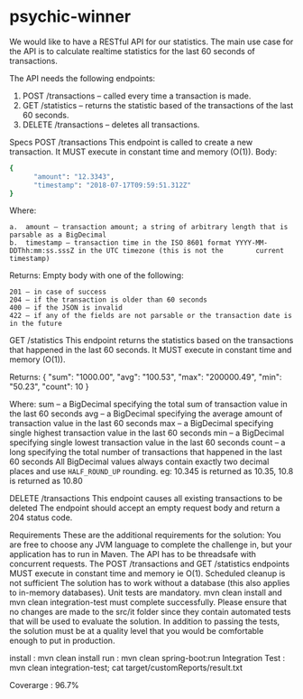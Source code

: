 # psychic-winner

We would like to have a RESTful API for our statistics. The main use case for the API is to calculate realtime statistics for the last 60 seconds of transactions.

The API needs the following endpoints:

1.  POST /transactions – called every time a transaction is made.
2.  GET /statistics – returns the statistic based of the transactions of the last 60 seconds.
3.  DELETE /transactions – deletes all transactions.
 
Specs
POST /transactions
This endpoint is called to create a new transaction. It MUST execute in constant time and memory (O(1)).
Body:
  ```ruby
  {
        "amount": "12.3343",
        "timestamp": "2018-07-17T09:59:51.312Z"
  }
  ```
    
Where:

    a.  amount – transaction amount; a string of arbitrary length that is parsable as a BigDecimal
    b.  timestamp – transaction time in the ISO 8601 format YYYY-MM-DDThh:mm:ss.sssZ in the UTC timezone (this is not the        current timestamp)
    
Returns: Empty body with one of the following:

    201 – in case of success
    204 – if the transaction is older than 60 seconds
    400 – if the JSON is invalid
    422 – if any of the fields are not parsable or the transaction date is in the future
    
GET /statistics
This endpoint returns the statistics based on the transactions that happened in the last 60 seconds. It MUST execute in constant time and memory (O(1)).

Returns:
{
  "sum": "1000.00",
  "avg": "100.53",
  "max": "200000.49",
  "min": "50.23",
  "count": 10
}

Where:
    sum – a BigDecimal specifying the total sum of transaction value in the last 60 seconds
    avg – a BigDecimal specifying the average amount of transaction value in the last 60 seconds
    max – a BigDecimal specifying single highest transaction value in the last 60 seconds
    min – a BigDecimal specifying single lowest transaction value in the last 60 seconds
    count – a long specifying the total number of transactions that happened in the last 60 seconds
All BigDecimal values always contain exactly two decimal places and use `HALF_ROUND_UP` rounding. eg: 10.345 is returned as 10.35, 10.8 is returned as 10.80


DELETE /transactions
This endpoint causes all existing transactions to be deleted
The endpoint should accept an empty request body and return a 204 status code.



Requirements
    These are the additional requirements for the solution:
    You are free to choose any JVM language to complete the challenge in, but your application has to run in Maven.
    The API has to be threadsafe with concurrent requests.
    The POST /transactions and GET /statistics endpoints MUST execute in constant time and memory ie O(1). Scheduled cleanup is not sufficient
    The solution has to work without a database (this also applies to in-memory databases).
    Unit tests are mandatory.
    mvn clean install and mvn clean integration-test must complete successfully.
    Please ensure that no changes are made to the src/it folder since they contain automated tests that will be used to evaluate the solution.
    In addition to passing the tests, the solution must be at a quality level that you would be comfortable enough to put in production.
    
    
install : mvn clean install
run :  mvn clean spring-boot:run
Integration Test : mvn clean integration-test; cat target/customReports/result.txt

Coverarge : 96.7%
